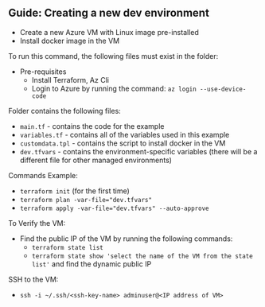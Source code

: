 ## Guide: Creating a new dev environment 

- Create a new Azure VM with Linux image pre-installed
- Install docker image in the VM 

To run this command, the following files must exist in the folder:

* Pre-requisites
    - Install Terraform, Az Cli
    - Login to Azure by running the command: `az login --use-device-code`

Folder contains the following files:
* `main.tf` - contains the code for the example
* `variables.tf` - contains all of the variables used in this example
* `customdata.tpl` - contains the script to install docker in the VM 
* `dev.tfvars` - contains the environment-specific variables (there will be a different file for other managed environments)

Commands Example:
- `terraform init` (for the first time)
- `terraform plan -var-file="dev.tfvars"`
- `terraform apply -var-file="dev.tfvars" --auto-approve`

To Verify the VM:
- Find the public IP of the VM by running the following commands:
    - `terraform state list`
    - `terraform state show 'select the name of the VM from the state list'` and find the dynamic public IP

SSH to the VM:
- `ssh -i ~/.ssh/<ssh-key-name> adminuser@<IP address of VM>`
